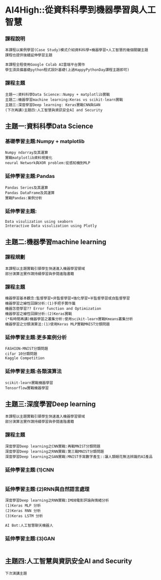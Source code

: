 # AI4High::從資料科學到機器學習與人工智慧
### 課程說明
```
本課程以案例學習(Case Study)模式介紹資料科學+機器學習+人工智慧的幾個關鍵主題
課程也提供後續延伸學習主題

本課程全程使用Google Colab AI雲端平台實作
學生須具備基礎python程式設計基礎(上過HappyPythonDay課程主題即可)
```
### 課程主題
```
主題一:資料科學Data Science::Numpy + matplotlib實戰
主題二:機器學習machine learning:Keras vs scikit-learn實戰
主題三:深度學習Deep learning: Keras實戰CNN與GAN
(下次再講)主題四:人工智慧與資訊安全AI and Security
```
## 主題一:資料科學Data Science

### 基礎學習主題:Numpy + matplotlib
```
Numpy ndarray及其運算
實戰matplotlib資料視覺化
neural Network與XOR problem:從感知機到MLP
```
### 延伸學習主題:Pandas
```
Pandas Series及其運算
Pandas DataFrame及其運算
實戰Pandas:案例分析
```
### 延伸學習主題:
```
Data visulization using seaborn
Interactive Data visulization using Plotly
```

## 主題二:機器學習machine learning
### 課程規劃
```
本課程以主題實戰引領學生快速進入機器學習領域
部分演算法實作請持續學習與參閱進階書籍
```
### 課程主題
```
機器學習基本觀念:監督學習+非監督學習+強化學習+半監督學習或自監督學習
機器學習之線性回歸分析:(1)手把手實作篇
機器怎麼學習?? Error function and Optimization
機器學習之線性回歸分析:(2)Keras實戰
(*有時間再講)機器學習之叢集分析:使用scikit-learn實戰Kmeans叢集分析
機器學習之分類演算法:(1)使用Keras MLP實戰MNIST分類問題
```
### 延伸學習主題:更多案例分析
```
FASHION-MNIST分類問題
cifar 10分類問題
Kaggle Competition
```

### 延伸學習主題:各類演算法
```
scikit-learn實戰機器學習
Tensorflow實戰機器學習
```
## 主題三:深度學習Deep learning
```
本課程以主題實戰引領學生快速進入機器學習領域
部分演算法實作請持續學習與參閱進階書籍
```
### 課程主題
```
深度學習Deep learning之CNN實戰:再戰MNIST分類問題
深度學習Deep learning之RNN實戰:第三戰MNIST分類問題
深度學習Deep learning之GAN實戰:MNIST手寫數字產生::讓人類眼花無法辨識的AI產品
```
### 延伸學習主題:(1)CNN
```

```
### 延伸學習主題:(2)RNN與自然語言處理
```
深度學習Deep learning之RNN實戰:IMDB電影評論與情緒分析
(1)Keras MLP 分析
(2)Keras RNN 分析
(3)Keras LSTM 分析
```
```
AI Bot:人工智慧聊天機器人
```
### 延伸學習主題:(3)GAN
```

```

## 主題四:人工智慧與資訊安全AI and Security
```
下次演講主題
```
